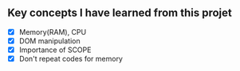 ## Key concepts I have learned from this projet 

- [x] Memory(RAM), CPU
- [x] DOM manipulation
- [x] Importance of SCOPE
- [x] Don't repeat codes for memory 
